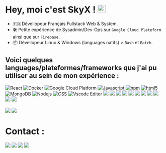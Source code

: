 <!-- <img align="right" src="https://github.com/abhisheknaiidu/abhisheknaiidu/blob/master/code.gif?raw=true" width="500" height="320"/> --> 

<h1>Hey, moi c'est SkyX ! <img src="https://media.giphy.com/media/hvRJCLFzcasrR4ia7z/giphy.gif" width="25px"></h1> 

- 🇫🇷 Dévellopeur Français Fullstack Web & System.
- 🛠️ Petite expérience de Sysadmin/Dev-Ops sur ``Google Cloud Plateform`` ainsi que sur ``Firebase``.
- 📦 Dévellopeur Linux & Windows (languages natifs) > ``Bash`` et ``Batch``.

<h2>Voici quelques languages/plateformes/frameworks que j'ai pu utiliser au sein de mon expérience :</h2> 

<p>
  <img alt="React" src="https://img.shields.io/badge/-React-45b8d8?style=flat-square&logo=react&logoColor=white" />
  <img alt="Docker" src="https://img.shields.io/badge/-Docker-46a2f1?style=flat-square&logo=docker&logoColor=white" />
  <img alt="Google Cloud Platform" src="https://img.shields.io/badge/-Google_Cloud_Platform-1a73e8?style=flat-square&logo=google-cloud&logoColor=white" />
  <img alt="Javascript" src="https://img.shields.io/badge/JavaScript-F7DF1E?style=flat-square&logo=Javascript&logoColor=white" />
  <img alt="npm" src="https://img.shields.io/badge/-NPM-CB3837?style=flat-square&logo=npm&logoColor=white" />
  <img alt="html5" src="https://img.shields.io/badge/-HTML5-E34F26?style=flat-square&logo=html5&logoColor=white" />
  <img alt="MongoDB" src="https://img.shields.io/badge/-MongoDB-13aa52?style=flat-square&logo=mongodb&logoColor=white" />
  <img alt="Nodejs" src="https://img.shields.io/badge/-Nodejs-43853d?style=flat-square&logo=Node.js&logoColor=white" />
  <img alt="CSS" src="https://img.shields.io/badge/CSS-239120?&style=flat-square&logo=css3&logoColor=white" />
  <img alt="Vscode Editor" src="https://img.shields.io/badge/--007ACC?logo=visual%20studio%20code&logoColor=ffffff"/>
  <img src="https://img.shields.io/badge/.NET-5C2D91?style=flat-square&logo=C# .net&logoColor=white"/>
  <img src="https://img.shields.io/badge/Python-14354C?style=flat-square&logo=python&logoColor=white"/>
  <img src="https://img.shields.io/badge/C-00599C?style=flate-square&logo=c&logoColor=white"/>
  <img src="https://img.shields.io/badge/C%2B%2B-00599C?style=flate-square&logo=c%2B%2B&logoColor=white"/>
  <img src="https://img.shields.io/badge/C%23-239120?style=flate-square&logo=c-sharp&logoColor=white"/>
  <img src="https://img.shields.io/badge/Java-ED8B00?style=flate-square&logoColor=white"/>
  <img src="https://img.shields.io/badge/PHP-777BB4?style=flate-square&logoColor=white"/>
  <img src="https://img.shields.io/badge/Vue.js-35495E?style=flate-square&logoColor=white"/>
  <img src="https://img.shields.io/badge/jQuery-0769AD?style=flate-square&logoColor=white"/>
  <img src="https://img.shields.io/badge/Bootstrap-563D7C?style=flate-square&logoColor=white"/>
  <img src="https://img.shields.io/badge/MySQL-00000F?style=flate-square&logoColor=white"/>
  <br><br>
  <img src="https://img.shields.io/badge/Linux-FCC624?style=flate-square&logo=linux&logoColor=black"/>
  <img src="https://img.shields.io/badge/Windows-0078D6?style=flate-square&logo=windows&logoColor=white"/>
</p>

# Contact :
<p>
  <a href="https://twitter.com/SkyX89345423/" target="_blank"><img src="https://img.shields.io/badge/Twitter-1DA1F2?style=flate-square&logo=twitter&logoColor=white"/></a>
  <a href="https://github.com/SkyX-ID-FR" target="_blank"><img src="https://img.shields.io/badge/GitHub-100000?style=flate-square&logo=github&logoColor=white" /></a>
  <a href="https://open.spotify.com/user/1cyinrp22lgifg711zgvp68sv" target="_blank"><img src="https://img.shields.io/badge/Spotify-1ED760?&style=fflate-square&logo=spotify&logoColor=white"/></a>
  <a href="https://discord.gg/2Hh8zjvdZW" target="_blank"><img src="https://img.shields.io/badge/Discord-7289DA?style=for-the-badge&logo=discord&logoColor=white"/></a>
</p>
